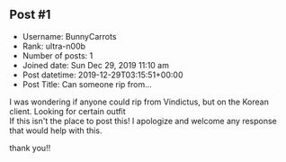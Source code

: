 ## Post #1
- Username: BunnyCarrots
- Rank: ultra-n00b
- Number of posts: 1
- Joined date: Sun Dec 29, 2019 11:10 am
- Post datetime: 2019-12-29T03:15:51+00:00
- Post Title: Can someone rip from...

I was wondering if anyone could rip from Vindictus, but on the Korean client. Looking for certain outfit   
If this isn't the place to post this! I apologize and welcome any response that would help with this. 

thank you!!
